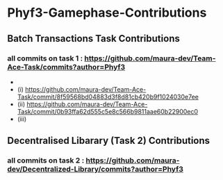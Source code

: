 # Phyf3-Gamephase-Contributions

## Batch Transactions Task Contributions
 ### all commits on task 1 : https://github.com/maura-dev/Team-Ace-Task/commits?author=Phyf3
 - 
 - (i) https://github.com/maura-dev/Team-Ace-Task/commit/8f59568bd04883d3f8d81cb420b9f1024030e7ee
 - (ii) https://github.com/maura-dev/Team-Ace-Task/commit/0b93ffa62d555c5e8c566b9811aae60b22900ec0
 - (iii) 
 
 ## Decentralised Libarary (Task 2) Contributions
  ### all commits on task 2 : https://github.com/maura-dev/Decentralized-Library/commits?author=Phyf3
